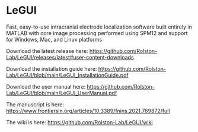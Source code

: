 # LeGUI

Fast, easy-to-use intracranial electrode localization software built entirely in MATLAB with core image processing performed using SPM12 and support for Windows, Mac, and Linux platforms

Download the latest release here:
https://github.com/Rolston-Lab/LeGUI/releases/latest#user-content-downloads

Download the installation guide here:
https://github.com/Rolston-Lab/LeGUI/blob/main/LeGUI_InstallationGuide.pdf

Download the user manual here:
https://github.com/Rolston-Lab/LeGUI/blob/main/LeGUI_UserManual.pdf

The manuscript is here:
https://www.frontiersin.org/articles/10.3389/fnins.2021.769872/full

The wiki is here:
https://github.com/Rolston-Lab/LeGUI/wiki
